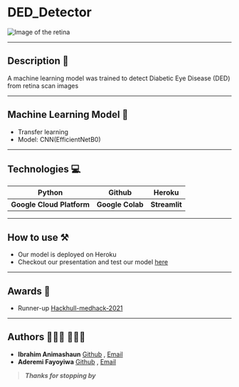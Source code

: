 # DED_Detector

![Image of the retina](https://www.davisopticians.co.uk/Uploads/Image/comp%20DRi.jpg "The retina") 

---

## Description 📝
A machine learning model was trained to detect Diabetic Eye Disease (DED) from retina scan images

---

## Machine Learning Model 🤖
- Transfer learning
- Model: CNN(EfficientNetB0)

---

## Technologies 💻
|Python | Github | Heroku |
|--- |--- |--- |
|**Google Cloud Platform** |**Google Colab** | **Streamlit** |

---

## How to use ⚒
- Our model is deployed on Heroku 
- Checkout our presentation and test our model [here](https://ded-detector.herokuapp.com)

---

## Awards 🏅
- Runner-up [Hackhull-medhack-2021](https://devpost.com/software/red-detector)

---

## Authors 👨🏾‍💻 👩🏾‍💻
- **Ibrahim Animashaun** [Github](https://github.com/iaanimashaun) , [Email](https://mail.google.com/mail/u/0/?fs=1&to=iaanimashaun@gmail.com&su=SUBJECT&body=BODY&tf=cm)
- **Aderemi Fayoyiwa** [Github](https://github.com/AderemiF) , [Email](https://mail.google.com/mail/u/0/?fs=1&to=aderemifayoyiwa@gmail.com&su=SUBJECT&body=BODY&tf=cm)

>_**Thanks for stopping by**_
